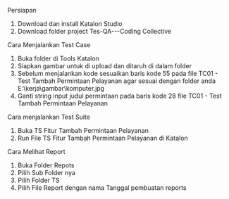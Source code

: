 Persiapan
1. Download dan install Katalon Studio
2. Download folder project Tes-QA---Coding Collective

Cara Menjalankan Test Case
1. Buka folder di Tools Katalon
2. Siapkan gambar untuk di upload dan ditaruh di dalam folder
3. Sebelum menjalankan kode sesuaikan baris kode 55 pada file TC01 - Test Tambah Permintaan Pelayanan agar sesuai dengan folder anda E:\\kerja\\gambar\\komputer.jpg
4. Ganti string input judul permintaan pada baris kode 28 file TC01 - Test Tambah Permintaan Pelayanan

Cara menjalankan Test Suite
1. Buka TS Fitur Tambah Permintaan Pelayanan
2. Run File TS Fitur Tambah Permintaan Pelayanan di Katalon

Cara Melihat Report
1. Buka Folder Repots
2. Pilih Sub Folder nya
3. Pilih Folder TS
4. Pilih File Report dengan nama Tanggal pembuatan reports
